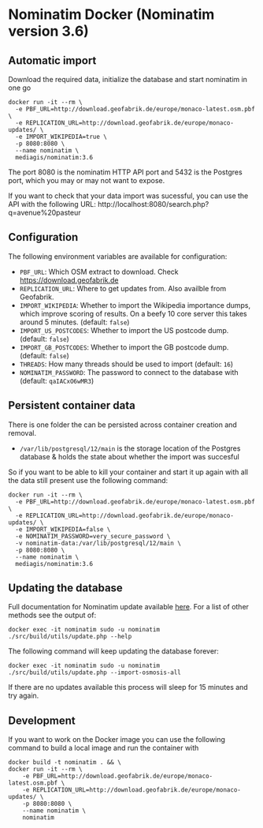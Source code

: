 # Nominatim Docker (Nominatim version 3.6)

## Automatic import

Download the required data, initialize the database and start nominatim in one go

```
docker run -it --rm \
  -e PBF_URL=http://download.geofabrik.de/europe/monaco-latest.osm.pbf \
  -e REPLICATION_URL=http://download.geofabrik.de/europe/monaco-updates/ \
  -e IMPORT_WIKIPEDIA=true \
  -p 8080:8080 \
  --name nominatim \
  mediagis/nominatim:3.6
```

The port 8080 is the nominatim HTTP API port and 5432 is the Postgres port, which you may or may not want to expose.

If you want to check that your data import was sucessful, you can use the API with the following URL: http://localhost:8080/search.php?q=avenue%20pasteur

## Configuration

The following environment variables are available for configuration:

  - `PBF_URL`: Which OSM extract to download. Check https://download.geofabrik.de
  - `REPLICATION_URL`: Where to get updates from. Also availble from Geofabrik.
  - `IMPORT_WIKIPEDIA`: Whether to import the Wikipedia importance dumps, which improve scoring of results. On a beefy 10 core server this takes around 5 minutes. (default: `false`)
  - `IMPORT_US_POSTCODES`: Whether to import the US postcode dump. (default: `false`)
  - `IMPORT_GB_POSTCODES`: Whether to import the GB postcode dump. (default: `false`)
  - `THREADS`: How many threads should be used to import (default: `16`)
  - `NOMINATIM_PASSWORD`: The password to connect to the database with (default: `qaIACxO6wMR3`)

## Persistent container data

There is one folder the can be persisted across container creation and removal.

- `/var/lib/postgresql/12/main` is the storage location of the Postgres database & holds the state about whether the import was succesful

So if you want to be able to kill your container and start it up again with all the data still present use the following command:

```
docker run -it --rm \
  -e PBF_URL=http://download.geofabrik.de/europe/monaco-latest.osm.pbf \
  -e REPLICATION_URL=http://download.geofabrik.de/europe/monaco-updates/ \
  -e IMPORT_WIKIPEDIA=false \
  -e NOMINATIM_PASSWORD=very_secure_password \
  -v nominatim-data:/var/lib/postgresql/12/main \
  -p 8080:8080 \
  --name nominatim \
  mediagis/nominatim:3.6
```

## Updating the database

Full documentation for Nominatim update available [here](https://nominatim.org/release-docs/3.6.0/admin/Update/). For a list of other methods see the output of:
```
docker exec -it nominatim sudo -u nominatim ./src/build/utils/update.php --help
```

The following command will keep updating the database forever:

```
docker exec -it nominatim sudo -u nominatim ./src/build/utils/update.php --import-osmosis-all
```

If there are no updates available this process will sleep for 15 minutes and try again.

## Development

If you want to work on the Docker image you can use the following command to build a local
image and run the container with

```
docker build -t nominatim . && \
docker run -it --rm \
    -e PBF_URL=http://download.geofabrik.de/europe/monaco-latest.osm.pbf \
    -e REPLICATION_URL=http://download.geofabrik.de/europe/monaco-updates/ \
    -p 8080:8080 \
    --name nominatim \
    nominatim
```

